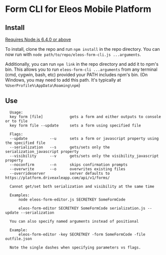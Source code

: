 # Form CLI for Eleos Mobile Platform

## Install

[Requires Node.js 6.4.0 or above](https://nodejs.org/en/download/)

To install, clone the repo and run `npm install` in the repo directory. You can now run with `node path/to/repo/eleos-form-cli.js ...arguments`.

Additionally, you can run `npm link` in the repo directory and add it to npm's bin. This allows you to run `eleos-form-cli ...arguments` from any terminal (cmd, cygwin, bash, etc) provided your PATH includes npm's bin. (On Windows, you may need to add this path. It's typically at `%UserProfile%\AppData\Roaming\npm`)

## Use

```
  Usage:
  key form [file]            gets a form and either outputs to console or to file
  key form file --update     sets a form using specified file

  Flags:
  --update          --u      sets a form or javascript property using the specified file
  --serialization   --s      gets/sets only the serialization_javascript property
  --visibility      --v      gets/sets only the visibility_javascript property
  --noconfirm       --n      skips confirmation prompts
  --overwrite       --o      overwrites existing files
  --overrideserver           server defaults to https://platform.driveaxleapp.com/api/v1/forms/

  Cannot get/set both serialization and visibility at the same time

  Examples:
      node eleos-form-editor.js SECRETKEY SomeFormCode

      eleos-form-editor SECRETKEY SomeFormCode serialization.js --update --serialization

  You can also specify named arguments instead of positional

  Example:
      eleos-form-editor -key SECRETKEY -form SomeFormCode -file outfile.json

  Note the single dashes when specifying parameters vs flags.
```
